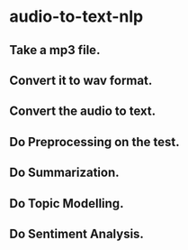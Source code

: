 # audio-to-text-nlp


## Take a mp3 file.
## Convert it to wav format.
## Convert the audio to text.
## Do Preprocessing on the test.
## Do Summarization.
## Do Topic Modelling.
## Do Sentiment Analysis.
